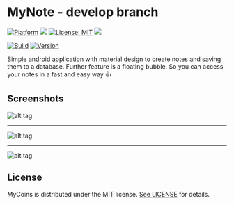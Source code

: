 # MyNote - develop branch

[![Platform](https://img.shields.io/badge/platform-Android-blue.svg)](https://www.android.com)
<a target="_blank" href="https://android-arsenal.com/api?level=21" title="API21+"><img src="https://img.shields.io/badge/API-21+-blue.svg" /></a>
[![License: MIT](https://img.shields.io/badge/License-MIT-blue.svg)](https://opensource.org/licenses/MIT)
<a target="_blank" href="https://www.paypal.me/GuepardoApps" title="Donate using PayPal"><img src="https://img.shields.io/badge/paypal-donate-blue.svg" /></a>

[![Build](https://img.shields.io/badge/build-passing-green.svg)](https://github.com/GuepardoApps-Releases/MyNote/tree/develop/release)
[![Version](https://img.shields.io/badge/version-v1.1.1.170902-blue.svg)](https://github.com/GuepardoApps-Releases/MyNote/tree/develop/release/v1.1.1.170902.apk)

Simple android application with material design to create notes and saving them to a database.
Further feature is a floating bubble. So you can access your notes in a fast and easy way :+1:

## Screenshots

![alt tag](https://github.com/GuepardoApps-Releases/MyNote/blob/develop/screenshots/header_001.png)
___________________________________

![alt tag](https://github.com/GuepardoApps-Releases/MyNote/blob/develop/screenshots/header_002.png)
___________________________________

![alt tag](https://github.com/GuepardoApps-Releases/MyNote/blob/develop/screenshots/header_003.png)

## License

MyCoins is distributed under the MIT license. [See LICENSE](LICENSE.md) for details.